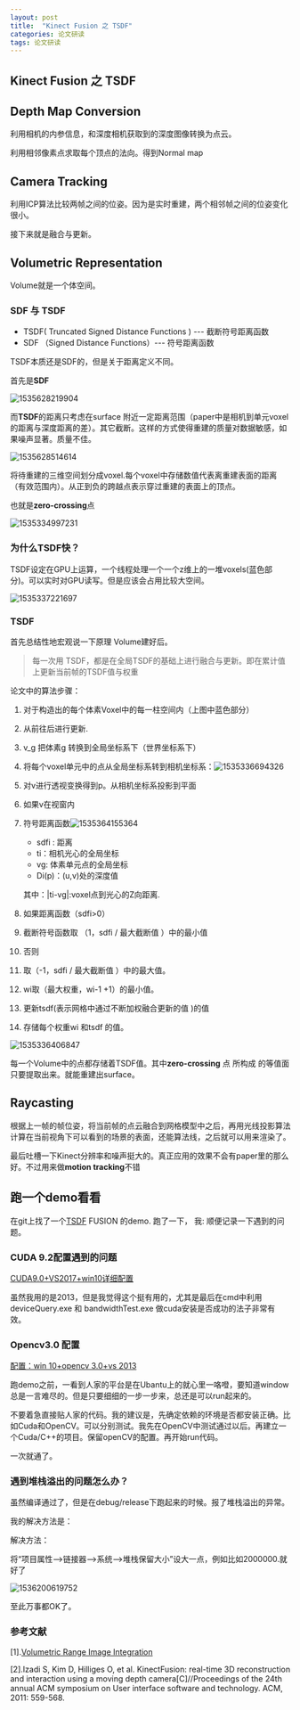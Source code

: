 ```yaml
---
layout: post
title:  "Kinect Fusion 之 TSDF"
categories: 论文研读
tags: 论文研读
---
```


## Kinect Fusion 之 TSDF

## Depth Map Conversion

利用相机的内参信息，和深度相机获取到的深度图像转换为点云。

利用相邻像素点求取每个顶点的法向。得到Normal map

## Camera Tracking

利用ICP算法比较两帧之间的位姿。因为是实时重建，两个相邻帧之间的位姿变化很小。

接下来就是融合与更新。

## Volumetric Representation

Volume就是一个体空间。

### SDF 与 TSDF

- TSDF( Truncated Signed Distance Functions ) ---  截断符号距离函数
- SDF （Signed Distance Functions）--- 符号距离函数

TSDF本质还是SDF的，但是关于距离定义不同。

首先是**SDF**

![1535628219904](http://7xq62e.com1.z0.glb.clouddn.com/pic/sdf.png)

而**TSDF**的距离只考虑在surface 附近一定距离范围（paper中是相机到单元voxel的距离与深度距离的差）。其它截断。这样的方式使得重建的质量对数据敏感，如果噪声显著。质量不佳。

![1535628514614](http://7xq62e.com1.z0.glb.clouddn.com/pic/tsdf.png)



将待重建的三维空间划分成voxel.每个voxel中存储数值代表离重建表面的距离（有效范围内）。从正到负的跨越点表示穿过重建的表面上的顶点。

也就是**zero-crossing**点

![1535334997231](http://7xq62e.com1.z0.glb.clouddn.com/pic/TSDF_voxel.jpg)

### 为什么TSDF快？

TSDF设定在GPU上运算，一个线程处理一个一个z维上的一堆voxels(蓝色部分)。可以实时对GPU读写。但是应该会占用比较大空间。

![1535337221697](http://7xq62e.com1.z0.glb.clouddn.com/pic/TSDF_GPU.jpg)

### TSDF

首先总结性地宏观说一下原理 Volume建好后。

> 每一次用 TSDF，都是在全局TSDF的基础上进行融合与更新。即在累计值上更新当前帧的TSDF值与权重



论文中的算法步骤：

1. 对于构造出的每个体素Voxel中的每一柱空间内（上图中蓝色部分）

2. 从前往后进行更新.

3. v_g  把体素g 转换到全局坐标系下（世界坐标系下）

4. 将每个voxel单元中的点从全局坐标系转到相机坐标系：![1535336694326](http://7xq62e.com1.z0.glb.clouddn.com/pic/tsdf.png)

5. 对v进行透视变换得到p。从相机坐标系投影到平面

6. 如果v在视窗内

7. 符号距离函数![1535364155364](C:\Users\dell\AppData\Local\Temp\1535364155364.png)

   - sdfi : 距离
   - ti：相机光心的全局坐标
   - vg:  体素单元点的全局坐标
   - Di(p)：(u,v)处的深度值

   其中：|ti-vg|:voxel点到光心的Z向距离.

8. 如果距离函数（sdfi>0）

9. 截断符号函数取 （1，sdfi / 最大截断值 ）中的最小值

10. 否则

11. 取（-1，sdfi / 最大截断值 ）中的最大值。

12. wi取（最大权重，wi-1 +1）的最小值。

13. 更新tsdf(表示网格中通过不断加权融合更新的值 )的值

14. 存储每个权重wi 和tsdf 的值。

![1535336406847](http://7xq62e.com1.z0.glb.clouddn.com/pic\TSDF_STEP.jpg)

每一个Volume中的点都存储着TSDF值。其中**zero-crossing** 点 所构成 的等值面只要提取出来。就能重建出surface。

## Raycasting

根据上一帧的帧位姿，将当前帧的点云融合到网格模型中之后，再用光线投影算法计算在当前视角下可以看到的场景的表面，还能算法线，之后就可以用来渲染了。

最后吐槽一下Kinect分辨率和噪声挺大的。真正应用的效果不会有paper里的那么好。不过用来做**motion tracking**不错

## 跑一个demo看看

在git上找了一个[TSDF](https://github.com/andyzeng/tsdf-fusion) FUSION 的demo. 跑了一下，
我:
顺便记录一下遇到的问题。

### CUDA 9.2配置遇到的问题 

[CUDA9.0+VS2017+win10详细配置](https://blog.csdn.net/u013165921/article/details/77891913)

虽然我用的是2013，但是我觉得这个挺有用的，尤其是最后在cmd中利用deviceQuery.exe  和 bandwidthTest.exe 做cuda安装是否成功的法子非常有效。

### Opencv3.0 配置

[ 配置：win 10+opencv 3.0+vs 2013 ](https://blog.csdn.net/CYJ2014go/article/details/78400124)

跑demo之前，一看到人家的平台是在Ubantu上的就心里一咯噔，要知道window总是一言难尽的。但是只要细细的一步一步来，总还是可以run起来的。

不要着急直接贴人家的代码。我的建议是，先确定依赖的环境是否都安装正确。比如Cuda和OpenCV。可以分别测试。我先在OpenCV中测试通过以后。再建立一个Cuda/C++的项目。保留openCV的配置。再开始run代码。

一次就通了。

### 遇到堆栈溢出的问题怎么办？

虽然编译通过了，但是在debug/release下跑起来的时候。报了堆栈溢出的异常。

我的解决方法是：

解决方法：

将“项目属性-->链接器-->系统-->堆栈保留大小”设大一点，例如比如2000000.就好了

![1536200619752](http://7xq62e.com1.z0.glb.clouddn.com/pic\Stackoverflowl.png)

至此万事都OK了。

### 参考文献

[1].[Volumetric Range Image Integration](http://www.ifp.uni-stuttgart.de/lehre/diplomarbeiten/korcz/index.html)

[2].Izadi S, Kim D, Hilliges O, et al. KinectFusion: real-time 3D reconstruction and interaction using a moving depth camera[C]//Proceedings of the 24th annual ACM symposium on User interface software and technology. ACM, 2011: 559-568. 
